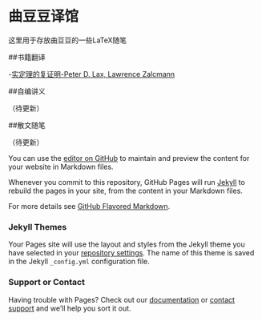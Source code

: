 # 曲豆豆译馆

这里用于存放曲豆豆的一些LaTeX随笔

##书籍翻译

-[实定理的复证明-Peter D. Lax, Lawrence Zalcmann](https://github.com/qhn1121/qdd-translation/raw/master/Math0411.pdf)

##自编讲义

（待更新）

##散文随笔

（待更新）


You can use the [editor on GitHub](https://github.com/qhn1121/qhn1121.github.io/edit/main/index.md) to maintain and preview the content for your website in Markdown files.

Whenever you commit to this repository, GitHub Pages will run [Jekyll](https://jekyllrb.com/) to rebuild the pages in your site, from the content in your Markdown files.

For more details see [GitHub Flavored Markdown](https://guides.github.com/features/mastering-markdown/).

### Jekyll Themes

Your Pages site will use the layout and styles from the Jekyll theme you have selected in your [repository settings](https://github.com/qhn1121/qhn1121.github.io/settings/pages). The name of this theme is saved in the Jekyll `_config.yml` configuration file.

### Support or Contact

Having trouble with Pages? Check out our [documentation](https://docs.github.com/categories/github-pages-basics/) or [contact support](https://support.github.com/contact) and we’ll help you sort it out.
